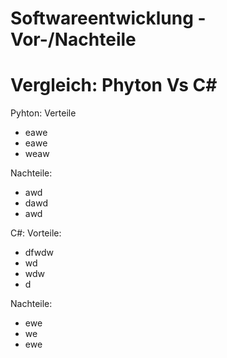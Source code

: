 # Softwareentwicklung - Vor-/Nachteile

# Vergleich: Phyton Vs C#

Pyhton:
Verteile
- eawe
- eawe
- weaw

Nachteile:
- awd
- dawd
- awd

C#:
Vorteile:
- dfwdw
- wd
- wdw
- d

Nachteile:
- ewe
- we
- ewe

